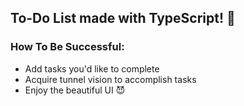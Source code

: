<h2>To-Do List made with TypeScript! 🦄</h2>

<h3>How To Be Successful:</h3>
<ul>
  <li>Add tasks you'd like to complete</li>
  <li>Acquire tunnel vision to accomplish tasks</li>
  <li>Enjoy the beautiful UI 😈</li>
</ul>
